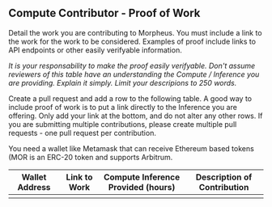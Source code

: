 ## Compute Contributor - Proof of Work

Detail the work you are contributing to Morpheus.  You must include a link to the work for the work to be considered.  Examples of proof include links to API endpoints or other easily verifyable information.

*It is your responsability to make the proof easily verifyable. Don't assume reviewers of this table have an understanding the Compute / Inference you are providing. Explain it simply. Limit your descripions to 250 words.*

Create a pull request and add a row to the following table. A good way to include proof of work is to put a link directly to the Inference you are offering. Only add your link at the bottom, and do not alter any other rows. If you are submitting multiple contributions, please create multiple pull requests - one pull request per contribution.

You need a wallet like Metamask that can receive Ethereum based tokens (MOR is an ERC-20 token and supports Arbitrum.

| Wallet Address | Link to Work | Compute Inference Provided (hours)  | Description of Contribution |
| -------------- | ------------ | ----------------------------------- | --------------------------- |
|                |              |                                     |                             |
